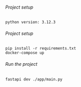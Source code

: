 ###### Project setup
```
python version: 3.12.3
```

###### Project setup
```
pip install -r requirements.txt
docker-compose up
```

###### Run the project
```
fastapi dev ./app/main.py
```
